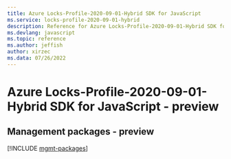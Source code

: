 ```yaml
---
title: Azure Locks-Profile-2020-09-01-Hybrid SDK for JavaScript
ms.service: locks-profile-2020-09-01-hybrid
description: Reference for Azure Locks-Profile-2020-09-01-Hybrid SDK for JavaScript
ms.devlang: javascript
ms.topic: reference
ms.author: jeffish
author: xirzec
ms.data: 07/26/2022
---
```

# Azure Locks-Profile-2020-09-01-Hybrid SDK for JavaScript - preview

## Management packages - preview
[!INCLUDE [mgmt-packages](locks-profile-2020-09-01-hybrid-mgmt-index.md)]
